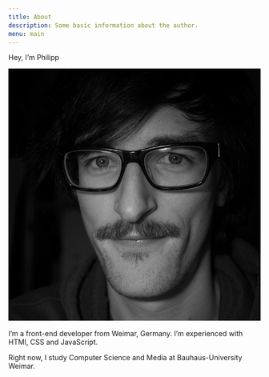 ```yaml
---
title: About
description: Some basic information about the author.
menu: main
---
```

Hey, I’m Philipp

![Portrait of the author](/img/me.jpg)

I’m a front-end developer from Weimar, Germany. I’m experienced with HTMl, CSS and JavaScript.

Right now, I study Computer Science and Media at Bauhaus-University Weimar.
